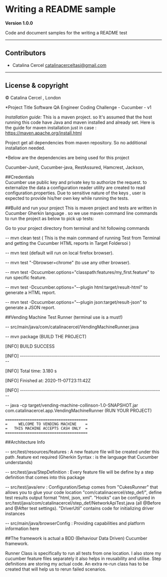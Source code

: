 # Writing a README sample

**Version 1.0.0**

Code and document samples for the writing a README test 

----

## Contributors

- Catalina Cercel <catalinacerceltasi@gmail.com>

---

## License & copyright

© Catalina Cercel , London 



*Project Title 
Software QA Engineer Coding Challenge - Cucumber - v1

*Installation guide:* 
This is a maven project. so It's assumed that the host running this code have Java and maven installed and already set. 
Here is the guide for maven installation just in case : https://maven.apache.org/install.html

Project get all dependencies from maven repository. So no additional installation needed.

*Below are the dependencies are being used for this project 

Cucumber-Junit,
Cucumber-java,
RestAssured,
Hamcrest,
Jackson,

##Credentials  
Cucumber use public key and private key to authorize the request. to externalize the data a configuration reader utility are created
to read configuration.properties. 
Due to sensitive nature of the keys , user is expected to provide his/her own key while running the tests. 

##Build and run your project 
This is maven project and tests are written in Cucumber Gherkin language . so we use maven command line commands to run the project 
as below to pick up tests:  

Go to your project directory from terminal and hit following commands

-- mvn clean test ( This is the main command of running Test from Terminal and getting the Cucumber HTML reports in Target Foldersoi )

-- mvn test (default will run on local firefox browser).

-- mvn test "-Dbrowser=chrome" (to use any other browser).

-- mvn test -Dcucumber.options="classpath:features/my_first.feature" to run specific feature.

-- mvn test -Dcucumber.options="–-plugin html:target/result-html" to generate a HTML report.

-- mvn test -Dcucumber.options="–-plugin json:target/result-json" to generate a JSON report.

##Vending Machine Test Runner (terminal use is a must!)

-- src/main/java/com/catalinacercel/VendingMachineRunner.java

-- mvn package (BUILD THE PROJECT)

[INFO] BUILD SUCCESS

[INFO] ------------------------------------------------------------------------

[INFO] Total time:  3.180 s

[INFO] Finished at: 2020-11-07T23:11:42Z

[INFO] ------------------------------------------------------------------------

-- java -cp target/vending-machine-collinson-1.0-SNAPSHOT.jar com.catalinacercel.app.VendingMachineRunner
    (RUN YOUR PROJECT)
    
    =====================================
    =     WELCOME TO VENDING MACHINE    =
    =   THIS MACHINE ACCEPTS CASH ONLY  =
    =====================================


##Architecture Info

-- src/test/resources/features : A new feature file will be created  under this path .feature ext required (Gherkin Syntax : 
is the language that Cucumber understands)

-- src/test/java/StepDefinition : Every feature file will be define by a step definition that comes into this package

-- src/test/java/env : Configuration/Setup comes from "CukesRunner" that allows you to glue your code location "com/catalinacercel/step_def/", 
define test results output format "html, json, xml". "Hooks" can be configured in src/test/java/com/catalinacercel/step_def/NetworkApiTest.java
(all @Before and @After test settings). "DriverUtil" 
contains code for initializing driver instances
 
-- src/main/java/browserConfig : Providing capabilities and platform information here


##The framework is actual a BDD (Behaviour Data Driven) Cucumber framework.

Runner Class is specifically to run all tests from one location.
I also store my cucumber feature files separately it also helps in reusability and utilise.
Step definitions are storing my actual code.
An extra re-run class has to be created that will help us to rerun failed scenarios.

